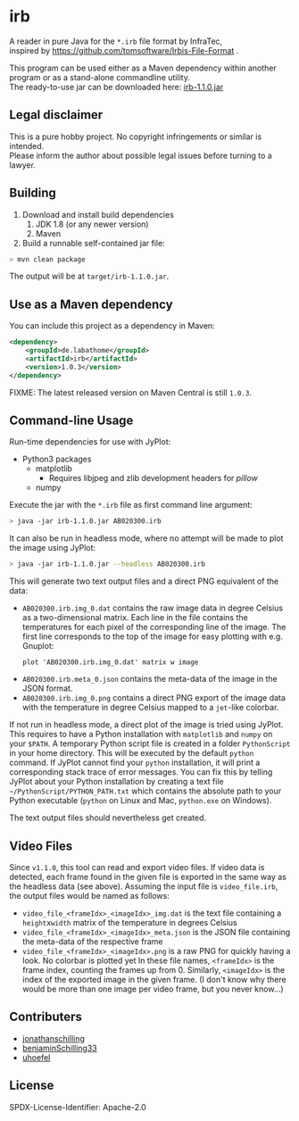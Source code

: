 # irb

A reader in pure Java for the `*.irb` file format by InfraTec,  
inspired by https://github.com/tomsoftware/Irbis-File-Format .

This program can be used either as a Maven dependency within another program
or as a stand-alone commandline utility.  
The ready-to-use jar can be downloaded here:
[irb-1.1.0.jar](https://github.com/jonathanschilling/irb/releases/download/v1.1.0/irb-1.1.0.jar)

## Legal disclaimer

This is a pure hobby project. No copyright infringements or similar is intended.  
Please inform the author about possible legal issues before turning to a lawyer.


## Building

1. Download and install build dependencies
   1. JDK 1.8 (or any newer version)
   2. Maven
2. Build a runnable self-contained jar file:

```bash
> mvn clean package
```

The output will be at `target/irb-1.1.0.jar`.

## Use as a Maven dependency

You can include this project as a dependency in Maven:

```xml
<dependency>
    <groupId>de.labathome</groupId>
    <artifactId>irb</artifactId>
    <version>1.0.3</version>
</dependency>
```

FIXME: The latest released version on Maven Central is still `1.0.3`.

## Command-line Usage

Run-time dependencies for use with JyPlot:
- Python3 packages
  - matplotlib
    - Requires libjpeg and zlib development headers for *pillow*
  - numpy

Execute the jar with the `*.irb` file as first command line argument:
 
```bash
> java -jar irb-1.1.0.jar AB020300.irb
```

It can also be run in headless mode, where no attempt will be made to plot the image using JyPlot:

```bash
> java -jar irb-1.1.0.jar --headless AB020300.irb
```

This will generate two text output files and a direct PNG equivalent of the data:
 * `AB020300.irb.img_0.dat` contains the raw image data in degree Celsius as a two-dimensional matrix.
   Each line in the file contains the temperatures for each pixel of the corresponding line of the image.
   The first line corresponds to the top of the image for easy plotting with e.g. Gnuplot:
   ```
   plot 'AB020300.irb.img_0.dat' matrix w image
   ```
 * `AB020300.irb.meta_0.json` contains the meta-data of the image in the JSON format.
 * `AB020300.irb.img_0.png` contains a direct PNG export of the image data
   with the temperature in degree Celsius mapped to a `jet`-like colorbar.

If not run in headless mode, a direct plot of the image is tried using JyPlot.
This requires to have a Python installation with `matplotlib` and `numpy` on your `$PATH`.
A temporary Python script file is created in a folder `PythonScript` in your home directory.
This will be executed by the default `python` command.
If JyPlot cannot find your `python` installation, it will print a corresponding stack trace of error messages.
You can fix this by telling JyPlot about your Python installation by creating a text file
`~/PythonScript/PYTHON_PATH.txt` which contains the absolute path to your Python executable
(`python` on Linux and Mac, `python.exe` on Windows).

The text output files should nevertheless get created.

## Video Files

Since `v1.1.0`, this tool can read and export video files.
If video data is detected, each frame found in the given file is exported
in the same way as the headless data (see above).
Assuming the input file is `video_file.irb`, the output files would be named as follows:
 * `video_file_<frameIdx>_<imageIdx>_img.dat` is the text file containing a `height`x`width` matrix of the temperature in degrees Celsius
 * `video_file_<frameIdx>_<imageIdx>_meta.json` is the JSON file containing the meta-data of the respective frame
 * `video_file_<frameIdx>_<imageIdx>.png` is a raw PNG for quickly having a look. No colorbar is plotted yet
In these file names, `<frameIdx>` is the frame index, counting the frames up from 0.
Similarly, `<imageIdx>` is the index of the exported image in the given frame.
(I don't know why there would be more than one image per video frame, but you never know...)

## Contributers

 * [jonathanschilling](https://github.com/jonathanschilling)
 * [benjaminSchilling33](https://github.com/benjaminschilling33)
 * [uhoefel](https://github.com/uhoefel)

## License

SPDX-License-Identifier: Apache-2.0
